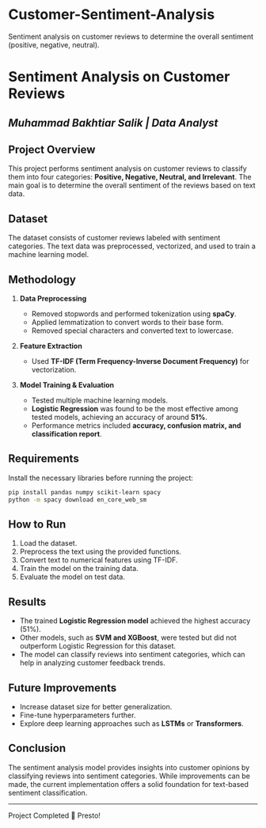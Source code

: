 # Customer-Sentiment-Analysis
Sentiment analysis on customer reviews to determine the overall sentiment (positive, negative, neutral).

# Sentiment Analysis on Customer Reviews

## *Muhammad Bakhtiar Salik | Data Analyst*

## Project Overview

This project performs sentiment analysis on customer reviews to classify them into four categories: **Positive, Negative, Neutral, and Irrelevant**. The main goal is to determine the overall sentiment of the reviews based on text data.

## Dataset

The dataset consists of customer reviews labeled with sentiment categories. The text data was preprocessed, vectorized, and used to train a machine learning model.

## Methodology

1. **Data Preprocessing**

   - Removed stopwords and performed tokenization using **spaCy**.
   - Applied lemmatization to convert words to their base form.
   - Removed special characters and converted text to lowercase.

2. **Feature Extraction**

   - Used **TF-IDF (Term Frequency-Inverse Document Frequency)** for vectorization.

3. **Model Training & Evaluation**

   - Tested multiple machine learning models.
   - **Logistic Regression** was found to be the most effective among tested models, achieving an accuracy of around **51%**.
   - Performance metrics included **accuracy, confusion matrix, and classification report**.

## Requirements

Install the necessary libraries before running the project:

```bash
pip install pandas numpy scikit-learn spacy
python -m spacy download en_core_web_sm
```

## How to Run

1. Load the dataset.
2. Preprocess the text using the provided functions.
3. Convert text to numerical features using TF-IDF.
4. Train the model on the training data.
5. Evaluate the model on test data.

## Results

- The trained **Logistic Regression model** achieved the highest accuracy (51%).
- Other models, such as **SVM and XGBoost**, were tested but did not outperform Logistic Regression for this dataset.
- The model can classify reviews into sentiment categories, which can help in analyzing customer feedback trends.

## Future Improvements

- Increase dataset size for better generalization.
- Fine-tune hyperparameters further.
- Explore deep learning approaches such as **LSTMs** or **Transformers**.

## Conclusion

The sentiment analysis model provides insights into customer opinions by classifying reviews into sentiment categories. While improvements can be made, the current implementation offers a solid foundation for text-based sentiment classification.

---

Project Completed 🎯 Presto!

